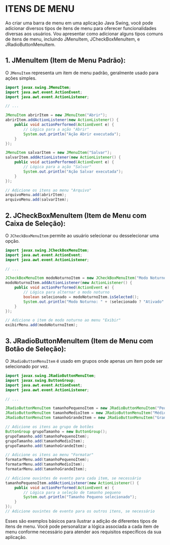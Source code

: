 # ITENS DE MENU
Ao criar uma barra de menu em uma aplicação Java Swing, você pode adicionar diversos tipos de itens de menu para oferecer funcionalidades diversas aos usuários. Vou apresentar como adicionar alguns tipos comuns de itens de menu, incluindo JMenuItem, JCheckBoxMenuItem, e JRadioButtonMenuItem.

## 1. JMenuItem (Item de Menu Padrão):
O `JMenuItem` representa um item de menu padrão, geralmente usado para ações simples.

```java
import javax.swing.JMenuItem;
import java.awt.event.ActionEvent;
import java.awt.event.ActionListener;

// ...

JMenuItem abrirItem = new JMenuItem("Abrir");
abrirItem.addActionListener(new ActionListener() {
    public void actionPerformed(ActionEvent e) {
        // Lógica para a ação "Abrir"
        System.out.println("Ação Abrir executada");
    }
});

JMenuItem salvarItem = new JMenuItem("Salvar");
salvarItem.addActionListener(new ActionListener() {
    public void actionPerformed(ActionEvent e) {
        // Lógica para a ação "Salvar"
        System.out.println("Ação Salvar executada");
    }
});

// Adicione os itens ao menu "Arquivo"
arquivoMenu.add(abrirItem);
arquivoMenu.add(salvarItem);
```

## 2. JCheckBoxMenuItem (Item de Menu com Caixa de Seleção):
O `JCheckBoxMenuItem` permite ao usuário selecionar ou desselecionar uma opção.

```java
import javax.swing.JCheckBoxMenuItem;
import java.awt.event.ActionEvent;
import java.awt.event.ActionListener;

// ...

JCheckBoxMenuItem modoNoturnoItem = new JCheckBoxMenuItem("Modo Noturno");
modoNoturnoItem.addActionListener(new ActionListener() {
    public void actionPerformed(ActionEvent e) {
        // Lógica para alternar o modo noturno
        boolean selecionado = modoNoturnoItem.isSelected();
        System.out.println("Modo Noturno: " + (selecionado ? "Ativado" : "Desativado"));
    }
});

// Adicione o item de modo noturno ao menu "Exibir"
exibirMenu.add(modoNoturnoItem);
```

## 3. JRadioButtonMenuItem (Item de Menu com Botão de Seleção):
O `JRadioButtonMenuItem` é usado em grupos onde apenas um item pode ser selecionado por vez.

```java
import javax.swing.JRadioButtonMenuItem;
import javax.swing.ButtonGroup;
import java.awt.event.ActionEvent;
import java.awt.event.ActionListener;

// ...

JRadioButtonMenuItem tamanhoPequenoItem = new JRadioButtonMenuItem("Pequeno");
JRadioButtonMenuItem tamanhoMedioItem = new JRadioButtonMenuItem("Médio");
JRadioButtonMenuItem tamanhoGrandeItem = new JRadioButtonMenuItem("Grande");

// Adicione os itens ao grupo de botões
ButtonGroup grupoTamanho = new ButtonGroup();
grupoTamanho.add(tamanhoPequenoItem);
grupoTamanho.add(tamanhoMedioItem);
grupoTamanho.add(tamanhoGrandeItem);

// Adicione os itens ao menu "Formatar"
formatarMenu.add(tamanhoPequenoItem);
formatarMenu.add(tamanhoMedioItem);
formatarMenu.add(tamanhoGrandeItem);

// Adicione ouvintes de evento para cada item, se necessário
tamanhoPequenoItem.addActionListener(new ActionListener() {
    public void actionPerformed(ActionEvent e) {
        // Lógica para a seleção de tamanho pequeno
        System.out.println("Tamanho Pequeno selecionado");
    }
});
// Adicione ouvintes de evento para os outros itens, se necessário
```

Esses são exemplos básicos para ilustrar a adição de diferentes tipos de itens de menu. Você pode personalizar a lógica associada a cada item de menu conforme necessário para atender aos requisitos específicos da sua aplicação.